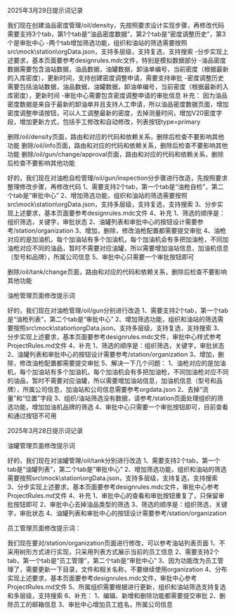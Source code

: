 2025年3月29日提示词记录



我们现在创建油品密度管理/oil/density，先按照要求设计实现步骤，再修改代码
需要支持3个tab，第1个tab是“油品密度数据”，第2个tab是“密度调整历史”，第3个是审批中心
-两个tab增加筛选功能，组织和油站的筛选需要按照src\mock\station\orgData.json，支持多层级，支持复选，支持搜索
-分步实现上述要求，基本页面要参考designrules.mdc文件，特别是模拟数据部分
-油品密度数据需要包含油站数据，油品数据，油罐数据，卸油单编号，当前密度（根据最新的入库密度），更新时间，支持创建密度调整申请，需要支持审批
-密度调整历史需要包括油站数据，油品数据，油罐数据，卸油单编号，当前密度（根据最新的入库密度），更新时间
-审批中心需要包含密度调整申请的审批信息
补充：
因为油品密度数据是来自于最新的卸油单并且支持人工申请，所以油品密度数据页面，增加密度调整申请按钮，可以人工调整最新的密度，去掉测量时间，增加V20密度字段，增加更新方式，包括手工修改和自动修改，列表按钮type=primary


删除/oil/density页面，路由和对应的代码和依赖关系，删除后检查不要影响其他功能
删除/oil/info页面，路由和对应的代码和依赖关系，删除后检查不要影响其他功能
删除/oil/gun/change/approval页面，路由和对应的代码和依赖关系，删除后检查不要影响其他功能


好的，我们现在对油枪自检管理/oil/gun/inspection分步骤进行改造，先按照要求整理修改步骤，再修改代码
1、需要支持2个tab，第一个tab是“油枪自检”，第二个tab是“审批中心”
2、增加筛选功能，组织和油站的筛选需要按照src\mock\station\orgData.json，支持多层级，支持复选，支持搜索
3、分步实现上述要求，基本页面要参考designrules.mdc文件
4、补充
  1、筛选的顺序是：组织筛选，关键字，审批状态
  2、油罐列表和审批中心的按钮设计需要参考/station/organization
  3、增加，删除，修改油枪配置都需要提交审批
  4、油枪对应的是加油机，每个加油站有多个加油机，每个加油机会有多把加油枪，不同加油枪对应不同的油品，暂时不需要对应油罐，所以需要增加油站信息，加油机信息（型号和品牌），所属公司信息
  5、审批中心只需要一个审批按钮即可

删除/oil/tank/change页面，路由和对应的代码和依赖关系，删除后检查不要影响其他功能


油枪管理页面修改提示词

好的，我们现在对油枪管理/oil/gun分别进行改造
1、需要支持2个tab，第一个tab是“油枪列表”，第二个tab是“审批中心”
2、增加筛选功能，组织和油站的筛选需要按照src\mock\station\orgData.json，支持多层级，支持复选，支持搜索
3、分步实现上述要求，基本页面要参考designrules.mdc文件，审批中心样式参考ProjectRules.md文件
4、补充
  1、筛选的顺序是：组织筛选，关键字，审批状态
  2、油罐列表和审批中心的按钮设计需要参考/station/organization
  3、增加，删除，修改油枪配置都需要提交审批
5、解决一下几个问题：
  1、油枪对应的是加油机，每个加油站有多个加油机，每个加油机会有多把加油枪，不同加油枪对应不同的油品，暂时不需要对应油罐，所以需要增加油站信息，加油机信息（型号和品牌），所属公司信息，加油站和公司信息需要参考orgdata.json
  2、去掉“流量”和“位置”字段
  3、组织/油站筛选没有数据，请参考/station页面处理组织的筛选功能，增加加油机品牌的筛选
  4、审批中心只需要一个审批按钮即可，目前查看和通过按钮不可用

2025年3月28日提示词记录

油罐管理页面修改提示词

好的，我们现在对油罐管理/oil/tank分别进行改造
1、需要支持2个tab，第一个tab是“油罐列表”，第二个tab是“审批中心”
2、增加筛选功能，组织和油站的筛选需要按照src\mock\station\orgData.json，支持多层级，支持复选，支持搜索
3、分步实现上述要求，基本页面要参考designrules.mdc文件，审批中心参考ProjectRules.md文件
4、补充
  1、审批中心的查看和审批按钮重复了，只保留审批按钮即可
  2、审批中心去掉油品类型的筛选
  3、筛选的顺序是：组织筛选，关键字，审批状态
  4、油罐列表和审批中心的按钮设计需要参考/station/organization


员工管理页面修改提示词：

我们现在要对/station/organization页面进行修改，可以参考油站列表页面
1、不采用树形方式进行实现，只采用列表方式展示当前的员工信息
2、需要支持2个tab，第一个tab是“员工管理”，第二个tab是“审批中心”
3、因为功能改为员工管理了，需要更新一下目录，文件和相关名称，不要继续使用organization
4、分布实现上述要求，基本页面要参考designrules.mdc文件，审批中心参考ProjectRules.md文件
5、所属组织需要根据进行更新，组织和油站筛选支持复选和多层级，支持搜索
6、补充：
  1、编辑、新增和删除功能都需要提交审批
  2、删除员工的邮箱信息
  3、审批中心增加员工姓名，所属公司信息